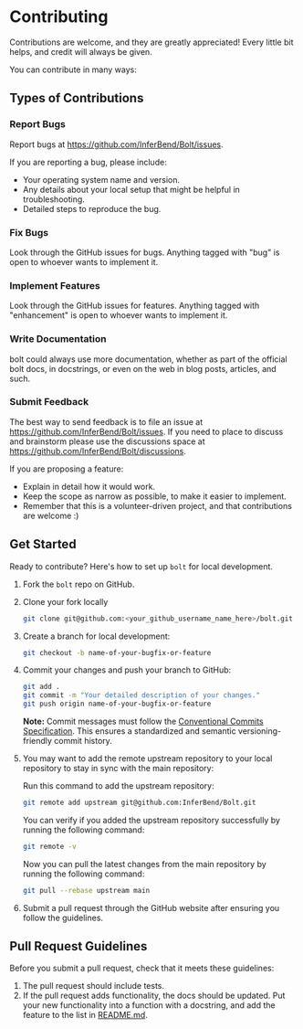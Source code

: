 # Contributing

Contributions are welcome, and they are greatly appreciated! Every little bit
helps, and credit will always be given.

You can contribute in many ways:

## Types of Contributions

### Report Bugs

Report bugs at <https://github.com/InferBend/Bolt/issues>.

If you are reporting a bug, please include:

* Your operating system name and version.
* Any details about your local setup that might be helpful in troubleshooting.
* Detailed steps to reproduce the bug.

### Fix Bugs

Look through the GitHub issues for bugs. Anything tagged with "bug" is open to whoever wants to implement it.

### Implement Features

Look through the GitHub issues for features. Anything tagged with "enhancement" is open to whoever wants to implement it.

### Write Documentation

bolt could always use more documentation, whether as part of the
official bolt docs, in docstrings, or even on the web in blog posts,
articles, and such.

### Submit Feedback

The best way to send feedback is to file an issue at <https://github.com/InferBend/Bolt/issues>. If you need to place to discuss and brainstorm please use the discussions space at <https://github.com/InferBend/Bolt/discussions>.

If you are proposing a feature:

* Explain in detail how it would work.
* Keep the scope as narrow as possible, to make it easier to implement.
* Remember that this is a volunteer-driven project, and that contributions
  are welcome :)

## Get Started

Ready to contribute? Here's how to set up `bolt` for local development.

1. Fork the `bolt` repo on GitHub.
2. Clone your fork locally

    ```sh
    git clone git@github.com:<your_github_username_name_here>/bolt.git
    ```

5. Create a branch for local development:

    ```sh
    git checkout -b name-of-your-bugfix-or-feature
    ```

8. Commit your changes and push your branch to GitHub:

    ```sh
    git add .
    git commit -m "Your detailed description of your changes."
    git push origin name-of-your-bugfix-or-feature
    ```

    **Note:** Commit messages must follow the [Conventional Commits Specification](https://www.conventionalcommits.org/en/v1.0.0/). This ensures a standardized and semantic versioning-friendly commit history.


9. You may want to add the remote upstream repository to your local repository to stay in sync with the main repository:

    Run this command to add the upstream repository:
    ```sh
    git remote add upstream git@github.com:InferBend/Bolt.git
    ```

    You can verify if you added the upstream repository successfully by running the following command:
    ```sh
    git remote -v
    ```
    Now you can pull the latest changes from the main repository by running the following command:
    ```sh
    git pull --rebase upstream main
    ```
10. Submit a pull request through the GitHub website after ensuring you follow the guidelines.

## Pull Request Guidelines

Before you submit a pull request, check that it meets these guidelines:

1. The pull request should include tests.
3. If the pull request adds functionality, the docs should be updated. Put
   your new functionality into a function with a docstring, and add the
   feature to the list in [README.md](README.md).
